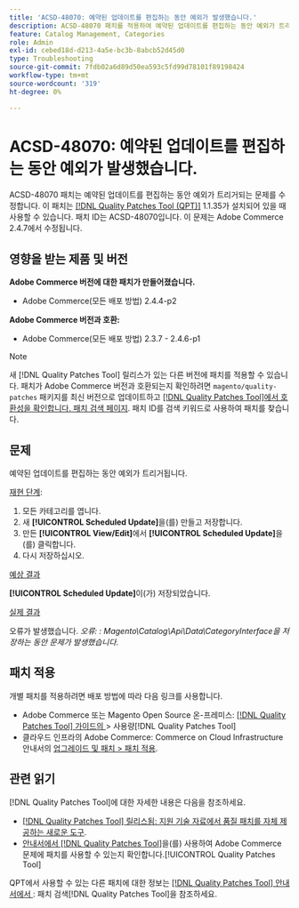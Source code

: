 ```yaml
---
title: 'ACSD-48070: 예약된 업데이트를 편집하는 동안 예외가 발생했습니다.'
description: ACSD-48070 패치를 적용하여 예약된 업데이트를 편집하는 동안 예외가 트리거된 Adobe Commerce 문제를 수정합니다.
feature: Catalog Management, Categories
role: Admin
exl-id: cebed18d-d213-4a5e-bc3b-8abcb52d45d0
type: Troubleshooting
source-git-commit: 7fdb02a6d89d50ea593c5fd99d78101f89198424
workflow-type: tm+mt
source-wordcount: '319'
ht-degree: 0%

---
```


# ACSD-48070: 예약된 업데이트를 편집하는 동안 예외가 발생했습니다.

ACSD-48070 패치는 예약된 업데이트를 편집하는 동안 예외가 트리거되는 문제를 수정합니다. 이 패치는 [[!DNL Quality Patches Tool (QPT)]](https://experienceleague.adobe.com/ko/docs/commerce-operations/tools/quality-patches-tool/quality-patches-tool-to-self-serve-quality-patches) 1.1.35가 설치되어 있을 때 사용할 수 있습니다. 패치 ID는 ACSD-48070입니다. 이 문제는 Adobe Commerce 2.4.7에서 수정됩니다.

## 영향을 받는 제품 및 버전

**Adobe Commerce 버전에 대한 패치가 만들어졌습니다.**

* Adobe Commerce(모든 배포 방법) 2.4.4-p2

**Adobe Commerce 버전과 호환:**

* Adobe Commerce(모든 배포 방법) 2.3.7 - 2.4.6-p1

>[!NOTE]
>
>새 [!DNL Quality Patches Tool] 릴리스가 있는 다른 버전에 패치를 적용할 수 있습니다. 패치가 Adobe Commerce 버전과 호환되는지 확인하려면 `magento/quality-patches` 패키지를 최신 버전으로 업데이트하고 [[!DNL Quality Patches Tool]에서 호환성을 확인합니다. 패치 검색 페이지](https://experienceleague.adobe.com/tools/commerce-quality-patches/index.html?lang=ko). 패치 ID를 검색 키워드로 사용하여 패치를 찾습니다.

## 문제

예약된 업데이트를 편집하는 동안 예외가 트리거됩니다.

<u>재현 단계</u>:

1. 모든 카테고리를 엽니다.
2. 새 **[!UICONTROL Scheduled Update]**&#x200B;을(를) 만들고 저장합니다.
3. 만든 **[!UICONTROL View/Edit]**&#x200B;에서 **[!UICONTROL Scheduled Update]**&#x200B;을(를) 클릭합니다.
4. 다시 저장하십시오.

<u>예상 결과</u>

**[!UICONTROL Scheduled Update]**&#x200B;이(가) 저장되었습니다.

<u>실제 결과</u>

오류가 발생했습니다. *오류: : Magento\Catalog\Api\Data\CategoryInterface을 저장하는 동안 문제가 발생했습니다.*

## 패치 적용

개별 패치를 적용하려면 배포 방법에 따라 다음 링크를 사용합니다.

* Adobe Commerce 또는 Magento Open Source 온-프레미스: [[!DNL Quality Patches Tool]  가이드의 &#x200B;](/help/tools/quality-patches-tool/usage.md)> 사용량[!DNL Quality Patches Tool]
* 클라우드 인프라의 Adobe Commerce: Commerce on Cloud Infrastructure 안내서의 [업그레이드 및 패치 > 패치 적용](https://experienceleague.adobe.com/docs/commerce-cloud-service/user-guide/develop/upgrade/apply-patches.html?lang=ko).

## 관련 읽기

[!DNL Quality Patches Tool]에 대한 자세한 내용은 다음을 참조하세요.

* [[!DNL Quality Patches Tool] 릴리스됨: 지원 기술 자료에서 품질 패치를 자체 제공하는 새로운 도구](https://experienceleague.adobe.com/ko/docs/commerce-operations/tools/quality-patches-tool/quality-patches-tool-to-self-serve-quality-patches).
* [&#x200B; 안내서에서  [!DNL Quality Patches Tool]](/help/tools/quality-patches-tool/patches-available-in-qpt/check-patch-for-magento-issue-with-magento-quality-patches.md)을(를) 사용하여 Adobe Commerce 문제에 패치를 사용할 수 있는지 확인합니다.[!UICONTROL Quality Patches Tool]


QPT에서 사용할 수 있는 다른 패치에 대한 정보는 [[!DNL Quality Patches Tool] 안내서에서 &#x200B;](https://experienceleague.adobe.com/tools/commerce-quality-patches/index.html?lang=ko): 패치 검색[!DNL Quality Patches Tool]을 참조하세요.

